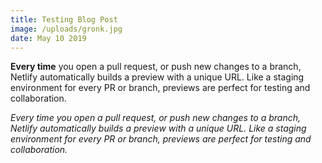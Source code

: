 ```yaml
---
title: Testing Blog Post
image: /uploads/gronk.jpg
date: May 10 2019
---
```


**Every time** you open a pull request, or push new changes to a branch, Netlify automatically builds a preview with a unique URL. Like a staging environment for every PR or branch, previews are perfect for testing and collaboration.

_Every time you open a pull request, or push new changes to a branch, Netlify automatically builds a preview with a unique URL. Like a staging environment for every PR or branch, previews are perfect for testing and collaboration._
